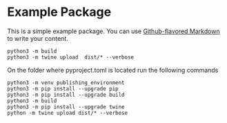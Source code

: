# Example Package

This is a simple example package. You can use
[Github-flavored Markdown](https://guides.github.com/features/mastering-markdown/)
to write your content.



```
python3 -m build
python3 -m twine upload  dist/* --verbose
```



On the folder where pyproject.toml is located run the following commands

```
python3 -m venv publishing_environment
python3 -m pip install --upgrade pip
python3 -m pip install --upgrade build
python3 -m build
python3 -m pip install --upgrade twine
python -m twine upload dist/* --verbose 
```
